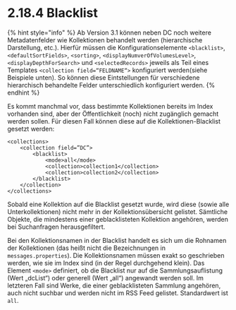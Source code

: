 # 2.18.4 Blacklist

{% hint style="info" %}
Ab Version 3.1 können neben DC noch weitere Metadatenfelder wie Kollektionen behandelt werden \(hierarchische Darstellung, etc.\). Hierfür müssen die Konfigurationselemente `<blacklist>`, `<defaultSortFields>`, `<sorting>`, `<displayNumverOfVolumesLevel>`, `<displayDepthForSearch>` und `<selectedRecords>` jeweils als Teil eines Templates `<collection field=“FELDNAME“>` konfiguriert werden\(siehe Beispiele unten\). So können diese Eintstellungen für verschiedene hierarchisch behandelte Felder unterschiedlich konfiguriert werden.
{% endhint %}

Es kommt manchmal vor, dass bestimmte Kollektionen bereits im Index vorhanden sind, aber der Öffentlichkeit \(noch\) nicht zugänglich gemacht werden sollen. Für diesen Fall können diese auf die Kollektionen-Blacklist gesetzt werden:

```markup
<collections>
    <collection field=”DC”>
        <blacklist>
            <mode>all</mode>
            <collection>collection1</collection>
            <collection>collection2</collection>
        </blacklist>
    </collection>
</collections>
```

Sobald eine Kollektion auf die Blacklist gesetzt wurde, wird diese \(sowie alle Unterkollektionen\) nicht mehr in der Kollektionsübersicht gelistet. Sämtliche Objekte, die mindestens einer geblacklisteten Kollektion angehören, werden bei Suchanfragen herausgefiltert. 

Bei den Kollektionsnamen in der Blacklist handelt es sich um die Rohnamen der Kollektionen \(das heißt nicht die Bezeichnungen in `messages.properties`\). Die Kollektionsnamen müssen exakt so geschrieben werden, wie sie im Index sind \(in der Regel durchgehend klein\). Das Element `<mode>` definiert, ob die Blacklist nur auf die Sammlungsauflistung \(Wert „dcList“\) oder generell \(Wert „all“\) angewandt werden soll. Im letzteren Fall sind Werke, die einer geblacklisteten Sammlung angehören, auch nicht suchbar und werden nicht im RSS Feed gelistet. Standardwert ist `all`.

